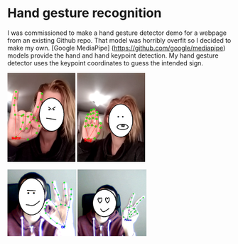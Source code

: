 # Hand gesture recognition

I was commissioned to make a hand gesture detector demo for a webpage from an existing Github repo. That model was horribly overfit so I decided to make my own. [Google MediaPipe] (https://github.com/google/mediapipe) models provide the hand and hand keypoint detection. My hand gesture detector uses the keypoint coordinates to guess the intended sign.

<img src="readme_imgs/metal.png" height="200"> <img src="readme_imgs/stop.png" height="200">

<img src="readme_imgs/ok.PNG" height="150"> <img src="readme_imgs/peace.png" height="150">

